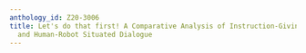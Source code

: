 ```yaml
---
anthology_id: Z20-3006
title: Let's do that first! A Comparative Analysis of Instruction-Giving in Human-Human
  and Human-Robot Situated Dialogue
---
```

